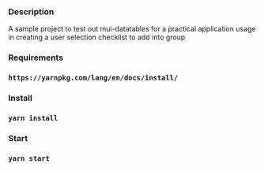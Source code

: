 ### Description
A sample project to test out mui-datatables for a practical application usage in creating a user selection checklist to add into group 

### Requirements 
### `https://yarnpkg.com/lang/en/docs/install/`

### Install 
### `yarn install`

### Start 
### `yarn start`

